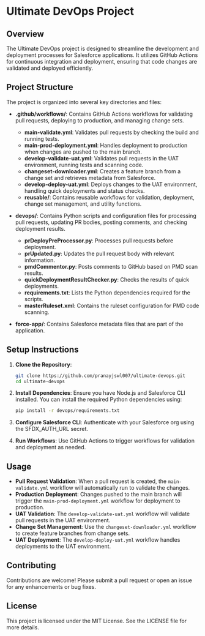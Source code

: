 # Ultimate DevOps Project

## Overview
The Ultimate DevOps project is designed to streamline the development and deployment processes for Salesforce applications. It utilizes GitHub Actions for continuous integration and deployment, ensuring that code changes are validated and deployed efficiently.

## Project Structure
The project is organized into several key directories and files:

- **.github/workflows/**: Contains GitHub Actions workflows for validating pull requests, deploying to production, and managing change sets.
  - **main-validate.yml**: Validates pull requests by checking the build and running tests.
  - **main-prod-deployment.yml**: Handles deployment to production when changes are pushed to the main branch.
  - **develop-validate-uat.yml**: Validates pull requests in the UAT environment, running tests and scanning code.
  - **changeset-downloader.yml**: Creates a feature branch from a change set and retrieves metadata from Salesforce.
  - **develop-deploy-uat.yml**: Deploys changes to the UAT environment, handling quick deployments and status checks.
  - **reusable/**: Contains reusable workflows for validation, deployment, change set management, and utility functions.

- **devops/**: Contains Python scripts and configuration files for processing pull requests, updating PR bodies, posting comments, and checking deployment results.
  - **prDeployPreProcessor.py**: Processes pull requests before deployment.
  - **prUpdated.py**: Updates the pull request body with relevant information.
  - **pmdCommentor.py**: Posts comments to GitHub based on PMD scan results.
  - **quickDeploymentResultChecker.py**: Checks the results of quick deployments.
  - **requirements.txt**: Lists the Python dependencies required for the scripts.
  - **masterRuleset.xml**: Contains the ruleset configuration for PMD code scanning.

- **force-app/**: Contains Salesforce metadata files that are part of the application.

## Setup Instructions
1. **Clone the Repository**: 
   ```bash
   git clone https://github.com/pranayjswl007/ultimate-devops.git
   cd ultimate-devops
   ```

2. **Install Dependencies**: 
   Ensure you have Node.js and Salesforce CLI installed. You can install the required Python dependencies using:
   ```bash
   pip install -r devops/requirements.txt
   ```

3. **Configure Salesforce CLI**: 
   Authenticate with your Salesforce org using the SFDX_AUTH_URL secret.

4. **Run Workflows**: 
   Use GitHub Actions to trigger workflows for validation and deployment as needed.

## Usage
- **Pull Request Validation**: When a pull request is created, the `main-validate.yml` workflow will automatically run to validate the changes.
- **Production Deployment**: Changes pushed to the main branch will trigger the `main-prod-deployment.yml` workflow for deployment to production.
- **UAT Validation**: The `develop-validate-uat.yml` workflow will validate pull requests in the UAT environment.
- **Change Set Management**: Use the `changeset-downloader.yml` workflow to create feature branches from change sets.
- **UAT Deployment**: The `develop-deploy-uat.yml` workflow handles deployments to the UAT environment.

## Contributing
Contributions are welcome! Please submit a pull request or open an issue for any enhancements or bug fixes.

## License
This project is licensed under the MIT License. See the LICENSE file for more details.